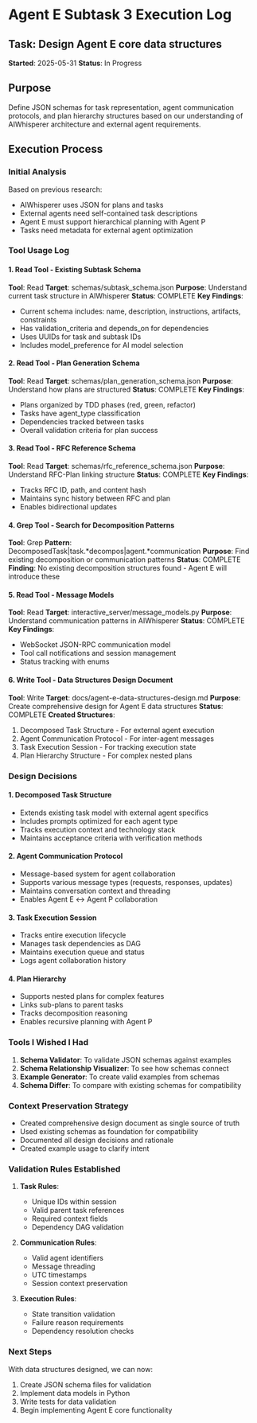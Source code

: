 # Agent E Subtask 3 Execution Log

## Task: Design Agent E core data structures
**Started**: 2025-05-31
**Status**: In Progress

## Purpose
Define JSON schemas for task representation, agent communication protocols, and plan hierarchy structures based on our understanding of AIWhisperer architecture and external agent requirements.

## Execution Process

### Initial Analysis
Based on previous research:
- AIWhisperer uses JSON for plans and tasks
- External agents need self-contained task descriptions
- Agent E must support hierarchical planning with Agent P
- Tasks need metadata for external agent optimization

### Tool Usage Log

#### 1. Read Tool - Existing Subtask Schema
**Tool**: Read
**Target**: schemas/subtask_schema.json
**Purpose**: Understand current task structure in AIWhisperer
**Status**: COMPLETE
**Key Findings**:
- Current schema includes: name, description, instructions, artifacts, constraints
- Has validation_criteria and depends_on for dependencies
- Uses UUIDs for task and subtask IDs
- Includes model_preference for AI model selection

#### 2. Read Tool - Plan Generation Schema
**Tool**: Read
**Target**: schemas/plan_generation_schema.json
**Purpose**: Understand how plans are structured
**Status**: COMPLETE
**Key Findings**:
- Plans organized by TDD phases (red, green, refactor)
- Tasks have agent_type classification
- Dependencies tracked between tasks
- Overall validation criteria for plan success

#### 3. Read Tool - RFC Reference Schema
**Tool**: Read
**Target**: schemas/rfc_reference_schema.json
**Purpose**: Understand RFC-Plan linking structure
**Status**: COMPLETE
**Key Findings**:
- Tracks RFC ID, path, and content hash
- Maintains sync history between RFC and plan
- Enables bidirectional updates

#### 4. Grep Tool - Search for Decomposition Patterns
**Tool**: Grep
**Pattern**: DecomposedTask|task.*decompos|agent.*communication
**Purpose**: Find existing decomposition or communication patterns
**Status**: COMPLETE
**Finding**: No existing decomposition structures found - Agent E will introduce these

#### 5. Read Tool - Message Models
**Tool**: Read
**Target**: interactive_server/message_models.py
**Purpose**: Understand communication patterns in AIWhisperer
**Status**: COMPLETE
**Key Findings**:
- WebSocket JSON-RPC communication model
- Tool call notifications and session management
- Status tracking with enums

#### 6. Write Tool - Data Structures Design Document
**Tool**: Write
**Target**: docs/agent-e-data-structures-design.md
**Purpose**: Create comprehensive design for Agent E data structures
**Status**: COMPLETE
**Created Structures**:
1. Decomposed Task Structure - For external agent execution
2. Agent Communication Protocol - For inter-agent messages
3. Task Execution Session - For tracking execution state
4. Plan Hierarchy Structure - For complex nested plans

### Design Decisions

#### 1. Decomposed Task Structure
- Extends existing task model with external agent specifics
- Includes prompts optimized for each agent type
- Tracks execution context and technology stack
- Maintains acceptance criteria with verification methods

#### 2. Agent Communication Protocol
- Message-based system for agent collaboration
- Supports various message types (requests, responses, updates)
- Maintains conversation context and threading
- Enables Agent E ↔ Agent P collaboration

#### 3. Task Execution Session
- Tracks entire execution lifecycle
- Manages task dependencies as DAG
- Maintains execution queue and status
- Logs agent collaboration history

#### 4. Plan Hierarchy
- Supports nested plans for complex features
- Links sub-plans to parent tasks
- Tracks decomposition reasoning
- Enables recursive planning with Agent P

### Tools I Wished I Had

1. **Schema Validator**: To validate JSON schemas against examples
2. **Schema Relationship Visualizer**: To see how schemas connect
3. **Example Generator**: To create valid examples from schemas
4. **Schema Differ**: To compare with existing schemas for compatibility

### Context Preservation Strategy

- Created comprehensive design document as single source of truth
- Used existing schemas as foundation for compatibility
- Documented all design decisions and rationale
- Created example usage to clarify intent

### Validation Rules Established

1. **Task Rules**:
   - Unique IDs within session
   - Valid parent task references
   - Required context fields
   - Dependency DAG validation

2. **Communication Rules**:
   - Valid agent identifiers
   - Message threading
   - UTC timestamps
   - Session context preservation

3. **Execution Rules**:
   - State transition validation
   - Failure reason requirements
   - Dependency resolution checks

### Next Steps

With data structures designed, we can now:
1. Create JSON schema files for validation
2. Implement data models in Python
3. Write tests for data validation
4. Begin implementing Agent E core functionality